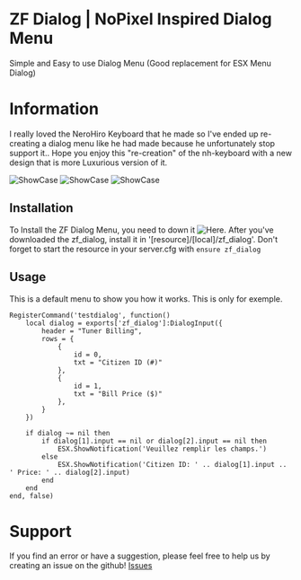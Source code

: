 # ZF Dialog | NoPixel Inspired Dialog Menu
Simple and Easy to use Dialog Menu (Good replacement for ESX Menu Dialog)


# Information
I really loved the NeroHiro Keyboard that he made so I've ended up re-creating a dialog menu like he had made because he unfortunately stop support it..
Hope you enjoy this "re-creation" of the nh-keyboard with a new design that is more Luxurious version of it.

![ShowCase](https://media.discordapp.net/attachments/888447971933425694/889021553034006598/unknown.png)
![ShowCase](https://media.discordapp.net/attachments/888447971933425694/889021464957833286/unknown.png)
![ShowCase](https://media.discordapp.net/attachments/888447971933425694/889021667010039808/unknown.png)


## Installation
To Install the ZF Dialog Menu, you need to down it ![Here](https://github.com/zf-development/zf_dialog/releases).
After you've downloaded the zf_dialog, install it in '[resource]/[local]/zf_dialog'.
Don't forget to start the resource in your server.cfg with `ensure zf_dialog`


## Usage
This is a default menu to show you how it works.
This is only for exemple.
```
RegisterCommand('testdialog', function()
    local dialog = exports['zf_dialog']:DialogInput({
        header = "Tuner Billing", 
        rows = {
            {
                id = 0, 
                txt = "Citizen ID (#)"
            },
            {
                id = 1, 
                txt = "Bill Price ($)"
            },
        }
    })
    
    if dialog ~= nil then
        if dialog[1].input == nil or dialog[2].input == nil then
            ESX.ShowNotification('Veuillez remplir les champs.')
        else
            ESX.ShowNotification('Citizen ID: ' .. dialog[1].input .. ' Price: ' .. dialog[2].input)
        end
    end
end, false)
```


# Support
If you find an error or have a suggestion, please feel free to help us by creating an issue on the github! [Issues](https://github.com/zf-development/zf_dialog/issues)